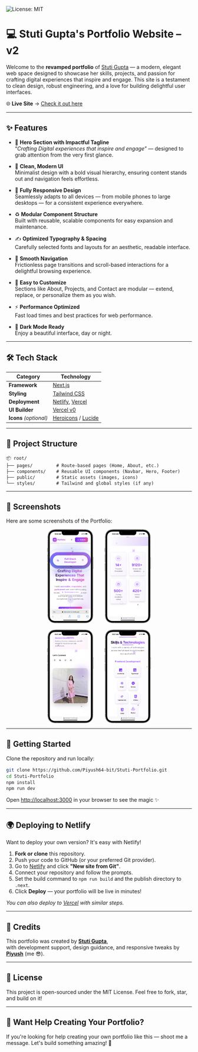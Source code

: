 ![License: MIT](https://img.shields.io/badge/License-MIT-yellow.svg)

# 💻 Stuti Gupta's Portfolio Website – v2

Welcome to the **revamped portfolio** of [Stuti Gupta](https://github.com/stuticoder123) — a modern, elegant web space designed to showcase her skills, projects, and passion for crafting digital experiences that inspire and engage. This site is a testament to clean design, robust engineering, and a love for building delightful user interfaces.

🌐 **Live Site** → [Check it out here](https://stuticoder123.netlify.app/)

---

## ✨ Features

- 🎯 **Hero Section with Impactful Tagline**  
  “*Crafting Digital experiences that inspire and engage*” — designed to grab attention from the very first glance.

- 🎨 **Clean, Modern UI**  
  Minimalist design with a bold visual hierarchy, ensuring content stands out and navigation feels effortless.

- 📱 **Fully Responsive Design**  
  Seamlessly adapts to all devices — from mobile phones to large desktops — for a consistent experience everywhere.

- ♻️ **Modular Component Structure**  
  Built with reusable, scalable components for easy expansion and maintenance.

- ✍️ **Optimized Typography & Spacing**  
  Carefully selected fonts and layouts for an aesthetic, readable interface.

- 🔗 **Smooth Navigation**  
  Frictionless page transitions and scroll-based interactions for a delightful browsing experience.

- 🧩 **Easy to Customize**  
  Sections like About, Projects, and Contact are modular — extend, replace, or personalize them as you wish.

- ⚡ **Performance Optimized**  
  Fast load times and best practices for web performance.

- 🌙 **Dark Mode Ready**  
  Enjoy a beautiful interface, day or night.

---

## 🛠 Tech Stack

| Category              | Technology                                |
|-----------------------|--------------------------------------------|
| **Framework**         | [Next.js](https://nextjs.org/)            |
| **Styling**           | [Tailwind CSS](https://tailwindcss.com/)  |
| **Deployment**        | [Netlify](https://www.netlify.com/), [Vercel](https://vercel.com/) |
| **UI Builder**        | [Vercel v0](https://v0.dev/)              |
| **Icons** *(optional)*| [Heroicons](https://heroicons.com/) / [Lucide](https://lucide.dev/) |

---

## 📁 Project Structure

```
📦 root/
├── pages/         # Route-based pages (Home, About, etc.)
├── components/    # Reusable UI components (Navbar, Hero, Footer)
├── public/        # Static assets (images, icons)
└── styles/        # Tailwind and global styles (if any)
```

---

## 📸 Screenshots

Here are some screenshots of the Portfolio:

<div align="center" style="display: flex; justify-content: center; gap: 30px; flex-wrap: wrap;">
  <img src="screenshot/ss1.png" alt="Homepage" width="25%" />
  <img src="screenshot/ss2.png" alt="Gallery" width="25%" />
</div>

<br/>

<div align="center" style="display: flex; justify-content: center; gap: 30px; flex-wrap: wrap;">
  <img src="screenshot/ss3.png" alt="Product Details" width="25%" />
  <img src="screenshot/ss4.png" alt="Cart Page" width="25%" />
</div>

---

## 🚀 Getting Started

Clone the repository and run locally:

```bash
git clone https://github.com/Piyush64-bit/Stuti-Portfolio.git
cd Stuti-Portfolio
npm install
npm run dev
```
Open [http://localhost:3000](http://localhost:3000) in your browser to see the magic ✨

---

## 🌍 Deploying to Netlify

Want to deploy your own version? It's easy with Netlify!

1. **Fork or clone** this repository.
2. Push your code to GitHub (or your preferred Git provider).
3. Go to [Netlify](https://www.netlify.com/) and click **"New site from Git"**.
4. Connect your repository and follow the prompts.
5. Set the build command to `npm run build` and the publish directory to `.next`.
6. Click **Deploy** — your portfolio will be live in minutes!

*You can also deploy to [Vercel](https://vercel.com/) with similar steps.*

---

## 🙌 Credits

This portfolio was created by [**Stuti Gupta**](https://github.com/stuticoder123),  
with development support, design guidance, and responsive tweaks by [**Piyush**](https://github.com/Piyush64-bit) (me 😎).

---

## 📄 License

This project is open-sourced under the MIT License. Feel free to fork, star, and build on it!

---

## 🧠 Want Help Creating Your Portfolio?

If you're looking for help creating your own portfolio like this — shoot me a message. Let's build something amazing! 💬